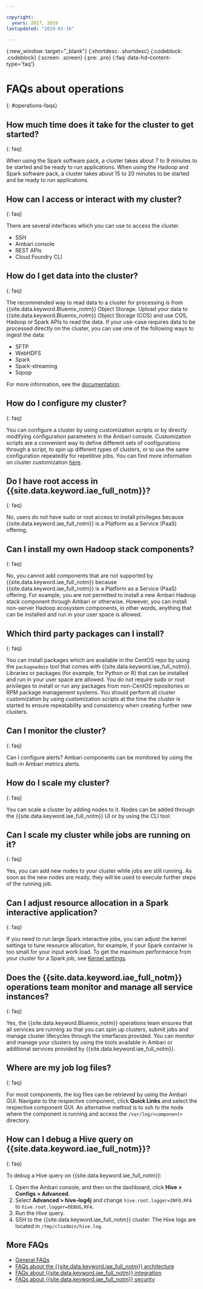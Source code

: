 ```yaml
---

copyright:
  years: 2017, 2019
lastupdated: "2019-01-16"

---
```


{:new_window: target="_blank"}
{:shortdesc: .shortdesc}
{:codeblock: .codeblock}
{:screen: .screen}
{:pre: .pre}
{:faq: data-hd-content-type='faq'}


# FAQs about operations
{: #operations-faqs}

## How much time does it take for the cluster to get started?
{: faq}

When using the Spark software pack, a cluster takes about
7 to 9 minutes to be started and be ready to run applications. When using the Hadoop and Spark software pack, a cluster takes about 15 to 20 minutes to be started and be ready to run  applications.

## How can I access or interact with my cluster?
{: faq}

There are several interfaces which you can use to access the cluster.
- SSH
- Ambari console
- REST APIs
- Cloud Foundry CLI

## How do I get data into the cluster?
{: faq}

The recommended way to read data to a cluster for processing is from {{site.data.keyword.Bluemix_notm}} Object Storage. Upload your data to {{site.data.keyword.Bluemix_notm}} Object Storage (COS) and use COS, Hadoop or Spark APIs to read the data. If your use-case requires data to be processed directly on the cluster, you can use one of the following ways to ingest the data:
- SFTP
- WebHDFS
- Spark
- Spark-streaming
- Sqoop

For more information, see the [documentation](/docs/services/AnalyticsEngine?topic=AnalyticsEngine-upload-files-hdfs).

## How do I configure my cluster?
{: faq}

You can configure a cluster by using customization scripts or by directly modifying configuration parameters in the Ambari console. Customization scripts are a convenient way to define different
sets of configurations through a script, to spin up different types of clusters, or to use the same configuration repeatedly for repetitive jobs. You can find more information on cluster customization
[here](/docs/services/AnalyticsEngine?topic=AnalyticsEngine-cust-cluster).

## Do I have root access in {{site.data.keyword.iae_full_notm}}?
{: faq}

No, users do not have sudo or root access to install privileges
because {{site.data.keyword.iae_full_notm}} is a Platform as a Service (PaaS)  offering.

## Can I install my own Hadoop stack components?
{: faq}

No, you cannot add components that are not supported by {{site.data.keyword.iae_full_notm}} because {{site.data.keyword.iae_full_notm}} is a Platform as a Service (PaaS) offering. For example, you are not permitted to install a new Ambari Hadoop stack component through Ambari or otherwise. However, you can install non-server Hadoop ecosystem components, in other words, anything that can be installed and run in your user space is allowed.

## Which third party packages can I install?
{: faq}

You can install packages which are available in the CentOS repo by using the `packageadmin` tool that comes with {{site.data.keyword.iae_full_notm}}. Libraries or packages (for example, for Python or R) that can be installed and run in your user space are allowed. You do not require sudo or root privileges to install or run any packages from non-CentOS repositories or RPM package management systems.
You should perform all cluster customization by using customization
scripts at the time the cluster is started to ensure repeatability and consistency when creating further new clusters.

## Can I monitor the cluster?
{: faq}

Can I configure alerts? Ambari components can be monitored by using the built-in Ambari metrics alerts.

## How do I scale my cluster?
{: faq}

You can scale a cluster by adding nodes to it. Nodes can be added through the {{site.data.keyword.iae_full_notm}} UI or by using the CLI tool.

## Can I scale my cluster while jobs are running on it?
{: faq}

Yes, you can add new nodes to your cluster while jobs are still running. As soon as the new nodes are ready, they will be used to execute further steps of the running job.

## Can I adjust resource allocation in a Spark interactive application?
{: faq}

If you need to run large Spark interactive jobs, you can adjust the kernel settings to tune resource allocation, for example, if your Spark container is too small for your input work load. To get the maximum performance from your cluster for a Spark job, see [Kernel settings](/docs/services/AnalyticsEngine?topic=AnalyticsEngine-kernel-settings).

## Does the {{site.data.keyword.iae_full_notm}} operations team monitor and manage all service instances?
{: faq}

Yes, the {{site.data.keyword.Bluemix_notm}} operations team ensures that all services are  running so that you can spin up clusters, submit jobs and manage  cluster lifecycles through the interfaces provided. You can monitor and manage your clusters by using the tools available in Ambari or additional services provided by {{site.data.keyword.iae_full_notm}}.

## Where are my job log files?
{: faq}

For most components, the log files can be retrieved by using the Ambari GUI. Navigate to the respective component, click **Quick Links** and select the respective component GUI.  An alternative method is to ssh to the node where the component is running and access the `/var/log/<component>` directory.

## How can I debug a Hive query on {{site.data.keyword.iae_full_notm}}?
{: faq}

To debug a Hive query on {{site.data.keyword.iae_full_notm}}:

1. Open the Ambari console, and then on the dashboard, click **Hive > Configs > Advanced**.
2. Select **Advanced > hive-log4j** and change `hive.root.logger=INFO,RFA` to `hive.root.logger=DEBUG,RFA`.
3. Run the Hive query.
4. SSH to the {{site.data.keyword.iae_full_notm}} cluster. The Hive logs are located in `/tmp/clsadmin/hive.log`.

## More FAQs

- [General FAQs](/docs/services/AnalyticsEngine?topic=AnalyticsEngine-general-faqs)
- [FAQs about the {{site.data.keyword.iae_full_notm}} architecture](/docs/services/AnalyticsEngine?topic=AnalyticsEngine-faqs-architecture)
- [FAQs about {{site.data.keyword.iae_full_notm}} integration](/docs/services/AnalyticsEngine?topic=AnalyticsEngine-integration-faqs)
- [FAQs about {{site.data.keyword.iae_full_notm}} security](/docs/services/AnalyticsEngine?topic=AnalyticsEngine-security-faqs)
